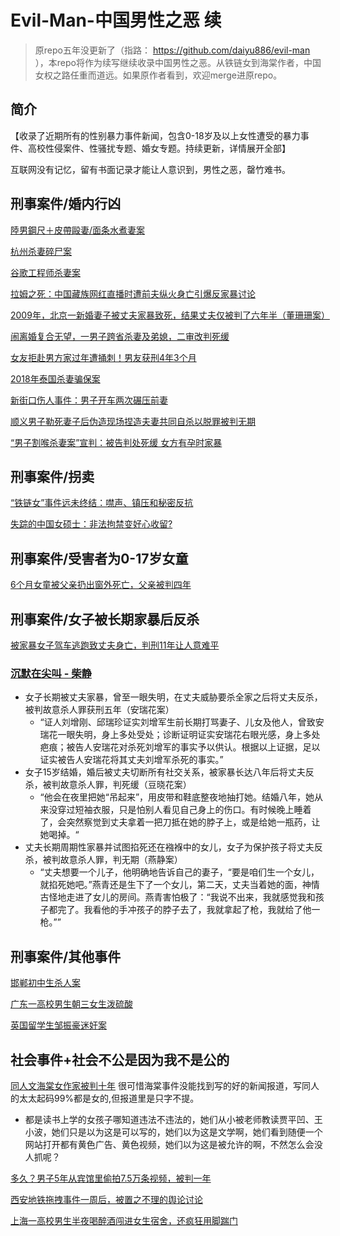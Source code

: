 # Evil-Man-中国男性之恶 续

>原repo五年没更新了（指路： https://github.com/daiyu886/evil-man ），本repo将作为续写继续收录中国男性之恶。从铁链女到海棠作者，中国女权之路任重而道远。如果原作者看到，欢迎merge进原repo。

## 简介
【收录了近期所有的性别暴力事件新闻，包含0-18岁及以上女性遭受的暴力事件、高校性侵案件、性骚扰专题、婚女专题。持续更新，详情展开全部】

互联网没有记忆，留有书面记录才能让人意识到，男性之恶，罄竹难书。 


## 刑事案件/婚内行凶

[陸男鋼尺＋皮帶毆妻/面条水煮妻案](https://tw.news.yahoo.com/%E5%85%87%E6%AE%98-%E9%99%B8%E7%94%B7%E9%8B%BC%E5%B0%BA-%E7%9A%AE%E5%B8%B6%E6%AF%86%E5%A6%BB-%E5%86%8D%E7%94%A8-%E9%AB%98%E6%BA%AB%E7%85%AE%E9%BA%B5%E6%B0%B4-033334564.html)

[杭州杀妻碎尸案](https://zh.wikipedia.org/wiki/%E8%AE%B8%E5%9B%BD%E5%88%A9%E6%9D%80%E5%A6%BB%E6%A1%88)

[谷歌工程师杀妻案](https://m.thepaper.cn/kuaibao_detail.jsp?contid=26273755&from=kuaibao)

[拉姆之死：中国藏族网红直播时遭前夫纵火身亡引爆反家暴讨论](https://www.bbc.com/zhongwen/simp/chinese-news-54384798)

[2009年，北京一新婚妻子被丈夫家暴致死，结果丈夫仅被判了六年半（董珊珊案）](https://www.163.com/dy/article/J9KGCS3T0543MU70.html)

[闹离婚复合无望，一男子跨省杀妻及弟媳，二审改判死缓](https://www.google.com/search?q=%E8%B7%A8%E7%9C%81%E6%9D%80%E5%A6%BB%E5%92%8C%E5%BC%9F%E5%AA%B3&sca_esv=e0d45d95ed44ea21&ei=pxdMaM-3FIO-p84PzYu8-AU&start=0&sa=N&sstk=Ac65TH5XsV4Bn9L_Dq2PrTOrFZ2H9cKfJHpfH4SL-NDg6MwT7ezCOwB27htKxpYV9L7sXGfsVhLGpWfMPoF9HN0puNCCe3GugRZV_HVRKCVtr-L45EwyppDxP3OXzlUlev_V8uQiKhkbVCGnJyr8F1dLJRcOWmeyAuWyqjxPWkVwYXb9sf6W_vteORP6OU-QTQ&ved=2ahUKEwiPp7Sfse6NAxUD38kDHc0FD184HhDy0wN6BAgIEAQ&biw=1440&bih=754&dpr=2)

[女友拒赴男方家过年遭捅刺！男友获刑4年3个月](https://www.sohu.com/a/883897158_120914498)

[2018年泰国杀妻骗保案](https://zh.wikipedia.org/wiki/2018%E5%B9%B4%E6%B3%B0%E5%9B%BD%E6%9D%80%E5%A6%BB%E9%AA%97%E4%BF%9D%E6%A1%88)

[新街口伤人事件：男子开车两次碾压前妻](https://www.163.com/dy/article/J9KGCS3T0543MU70.html)

[顺义男子勒死妻子后伪造现场捏造夫妻共同自杀以脱罪被判无期](https://finance.sina.com.cn/jjxw/2025-06-14/doc-inezyzhs3464400.shtml)

[“男子割喉杀妻案”宣判：被告判处死缓 女方有孕时家暴](https://news.cctv.com/2024/04/19/ARTIsj7xQfNRc1sPeAqQBXJO240419.shtml)

## 刑事案件/拐卖

[“铁链女”事件远未终结：噤声、镇压和秘密反抗](https://cn.nytimes.com/china/20250307/xuzhou-china-chained-woman-incident-activists/)

[失踪的中国女硕士：非法拘禁变好心收留?](https://www.worldjournal.com/wj/story/121344/8435449?from=wj_catelistnews&zh-cn)

## 刑事案件/受害者为0-17岁女童
[6个月女童被父亲扔出窗外死亡，父亲被判四年](https://www.163.com/dy/article/JITNNLM60529MOU2.html)

## 刑事案件/女子被长期家暴后反杀

[被家暴女子驾车逃跑致丈夫身亡，判刑11年让人意难平](https://www.sohu.com/a/888445763_121899824)

### [沉默在尖叫 - 柴静](https://news.sina.cn/sa/2005-03-07/detail-ikknscsi5985585.d.html)

- 女子长期被丈夫家暴，曾至一眼失明，在丈夫威胁要杀全家之后将丈夫反杀，被判故意杀人罪获刑五年（安瑞花案）
  - “证人刘增刚、邱瑞珍证实刘增军生前长期打骂妻子、儿女及他人，曾致安瑞花一眼失明，身上多处受处；诊断证明证实安瑞花右眼光感，身上多处疤痕；被告人安瑞花对杀死刘增军的事实予以供认。根据以上证据，足以证实被告人安瑞花将其丈夫刘增军杀死的事实。”
- 女子15岁结婚，婚后被丈夫切断所有社交关系，被家暴长达八年后将丈夫反杀，被判故意杀人罪，判死缓（豆晓花案）
  - “他会在夜里把她“吊起来”，用皮带和鞋底整夜地抽打她。结婚八年，她从来没穿过短袖衣服，只是怕别人看见自己身上的伤口。有时候晚上睡着了，会突然察觉到丈夫拿着一把刀抵在她的脖子上，或是给她一瓶药，让她喝掉。“
- 丈夫长期周期性家暴并试图掐死还在襁褓中的女儿，女子为保护孩子将丈夫反杀，被判故意杀人罪，判无期（燕静案）
  -  “丈夫想要一个儿子，他明确地告诉自己的妻子，“要是咱们生一个女儿，就掐死她吧。”燕青还是生下了一个女儿，第二天，丈夫当着她的面，神情古怪地走进了女儿的房间。燕青害怕极了：“我说不出来，我就感觉我和孩子都完了。我看他的手冲孩子的脖子去了，我就拿起了枪，我就给了他一枪。””


## 刑事案件/其他事件
[邯郸初中生杀人案](https://zh.wikipedia.org/wiki/%E9%82%AF%E9%83%B8%E5%88%9D%E4%B8%AD%E7%94%9F%E6%9D%80%E4%BA%BA%E6%A1%88)

[广东一高校男生朝三女生泼硫酸](https://news.ifeng.com/c/82ZjCqm3PfI)

[英国留学生邹振豪迷奸案](https://www.bbc.com/news/articles/c4g8dy38qxjo)

## 社会事件+社会不公是因为我不是公的

[同人文海棠女作家被判十年](https://www.bbc.com/zhongwen/articles/c2e32x7lx01o/simp) 很可惜海棠事件没能找到写的好的新闻报道，写同人的太太起码99%都是女的,但报道里是只字不提。
* 都是读书上学的女孩子哪知道违法不违法的，她们从小被老师教读贾平凹、王小波，她们只是以为这是可以写的，她们以为这是文学啊，她们看到随便一个网站打开都有黄色广告、黄色视频，她们以为这是被允许的啊，不然怎么会没人抓呢？

[多久？男子5年从宾馆里偷拍7.5万条视频，被判一年](https://news.qq.com/rain/a/20240930A07P9N00)

[西安地铁拖拽事件一周后，被置之不理的舆论讨论](https://www.bbc.com/zhongwen/topics/ckr7mn6r003t/simp)

[上海一高校男生半夜喝醉酒闯进女生宿舍，还疯狂用脚踹门](https://www.sohu.com/a/835963682_121124526)
